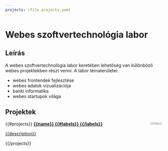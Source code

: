 ```yaml
---
projects: !file projects.yaml
---
```

# Webes szoftvertechnológia labor

## Leírás

A webes szoftvertechnológia labor keretében lehetőség van különböző webes projektekben részt venni. A labor tématerületei:

* webes frontendek fejlesztése
* webes adatok vizualizációja
* banki informatika
* webes startupok világa

## Projektek

<style>
a.card strong .label {
  float: right;
  margin-left: 10px;
  padding-right: .6em;
  padding-left: .6em;
  border-radius: 3px;
  background-color: white;
  color: darkgray;
  display: inline-block;
  padding: .25em .4em;
  font-size: 75%;
  font-weight: 700;
  line-height: 1;
  text-align: center;
  white-space: nowrap;
  vertical-align: baseline;
}
</style>
<section class="columns">
  {{#projects}}
  <a href="{{url}}" class="{{color}} card">
    <strong>{{name}}
      {{#labels}}
      <span class="label">
        {{title}}
      </span>
      {{/labels}}
    </strong>
    <p>{{description}}</p>
  </a>
  {{/projects}}
</section>
